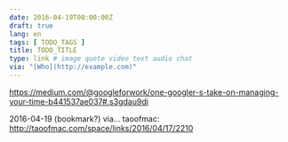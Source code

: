 ```yaml
---
date: 2016-04-19T00:00:00Z
draft: true
lang: en
tags: [ TODO_TAGS ]
title: TODO_TITLE
type: link # image quote video text audio chat
via: "[Who](http://example.com)"
---
```


<https://medium.com/@googleforwork/one-googler-s-take-on-managing-your-time-b441537ae037#.s3gdau9di>

2016-04-19 (bookmark?)
via... taoofmac:
<http://taoofmac.com/space/links/2016/04/17/2210>

